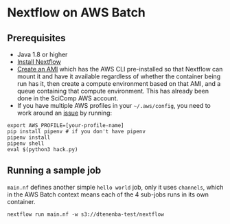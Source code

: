 # Nextflow on AWS Batch

## Prerequisites

* Java 1.8 or higher
* [Install Nextflow](https://www.nextflow.io/docs/latest/getstarted.html#installation)
* [Create an AMI](https://www.nextflow.io/docs/latest/awscloud.html#custom-ami) which has the AWS CLI pre-installed so that Nextflow can mount it and have it available regardless of whether the container being run has it, then create a compute environment based on that AMI, and a queue containing that compute environment. This has already been done in the SciComp AWS account.
* If you have multiple AWS profiles in your `~/.aws/config`, you need to work around an [issue](https://github.com/nextflow-io/nextflow/issues/860) by running:

```
export AWS_PROFILE=[your-profile-name]
pip install pipenv # if you don't have pipenv
pipenv install
pipenv shell
eval $(python3 hack.py)
```

## Running a sample job

`main.nf` defines another simple `hello world` job, only it uses `channels`, which in the AWS Batch context means 
each of the 4 sub-jobs runs in its own container. 


```
nextflow run main.nf -w s3://dtenenba-test/nextflow
```




